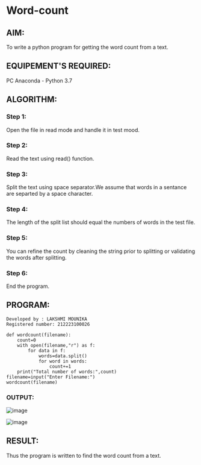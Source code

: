 # Word-count
## AIM:
To write a python program for getting the word count from a text.
## EQUIPEMENT'S REQUIRED: 
PC
Anaconda - Python 3.7
## ALGORITHM: 
### Step 1:
Open the file in read mode and handle it in test mood.

### Step 2:
Read the text using read() function.

### Step 3:
Split the text using space separator.We assume that words in a sentance are separted by a space character.

### Step 4:
The length of the split list should equal the numbers of words in the test file.

### Step 5:
You can refine the count by cleaning the string prior to splitting or validating the words after splitting.

### Step 6:
End the program.

## PROGRAM:
```
Developed by : LAKSHMI MOUNIKA
Registered number: 212223100026

def wordcount(filename):
    count=0
    with open(filename,"r") as f:
        for data in f:
            words=data.split()
            for word in words:
                count+=1
    print("Total number of words:",count)
filename=input("Enter Filename:")
wordcount(filename)

```
### OUTPUT:

![image](https://github.com/AnnaLahari/Word-count/assets/149365425/9ab795c4-f4da-4a89-b1d5-bb78d37e1597)

![image](https://github.com/AnnaLahari/Word-count/assets/149365425/d8628b61-eb02-4a47-8e36-71b2ccc6c0eb)
## RESULT:
Thus the program is written to find the word count from a text.
